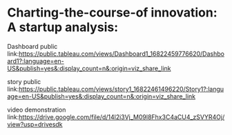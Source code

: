 # Charting-the-course-of innovation: A startup analysis:


Dashboard public link:https://public.tableau.com/views/Dashboard1_16822459776620/Dashboard1?:language=en-US&publish=yes&:display_count=n&:origin=viz_share_link

story public link:https://public.tableau.com/views/story1_16822461496220/Story1?:language=en-US&publish=yes&:display_count=n&:origin=viz_share_link

video demonstration link:https://drive.google.com/file/d/14l2i3Vj_M09l8Fhx3C4aCU4_zSVYR4Oj/view?usp=drivesdk
